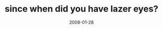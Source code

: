 ---
layout: base.njk
title : 'since when did you have lazer eyes?' 
view_title : 'since when did you have lazer eyes?' 
year : '2008' 
date : '2008-01-28' 
img_file : '/drawing/sincewhendidyouhavelazereyes4.png' 
html_file : 'sincewhendidyouhavelazereyes4' 
next_html : 'sincewhendidyouhavelazereyes3.html' 
year_order : '39' 
permalink : "title/{{html_file}}.html"
---